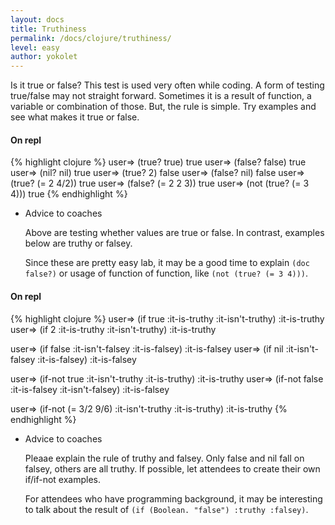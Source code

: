```yaml
---
layout: docs
title: Truthiness
permalink: /docs/clojure/truthiness/
level: easy
author: yokolet
---
```


Is it true or false? This test is used very often while coding.
A form of testing true/false may not straight forward.
Sometimes it is a result of function, a variable or combination of those.
But, the rule is simple. Try examples and see what makes it true or false.


#### On repl

{% highlight clojure %}
user=> (true? true)
true
user=> (false? false)
true
user=> (nil? nil)
true
user=> (true? 2)
false
user=> (false? nil)
false
user=> (true? (= 2 4/2))
true
user=> (false? (= 2 2 3))
true
user=> (not (true? (= 3 4)))
true
{% endhighlight %}


- Advice to coaches

    Above are testing whether values are true or false. In contrast, examples below are truthy or falsey.

    Since these are pretty easy lab, it may be a good time to explain `(doc false?)` or usage of function of function, like `(not (true? (= 3 4)))`.

#### On repl

{% highlight clojure %}
user=> (if true :it-is-truthy :it-isn't-truthy)
:it-is-truthy
user=> (if 2 :it-is-truthy :it-isn't-truthy)
:it-is-truthy

user=> (if false :it-isn't-falsey :it-is-falsey)
:it-is-falsey
user=> (if nil :it-isn't-falsey :it-is-falsey)
:it-is-falsey

user=> (if-not true :it-isn't-truthy :it-is-truthy)
:it-is-truthy
user=> (if-not false :it-is-falsey :it-isn't-falsey)
:it-is-falsey

user=> (if-not (= 3/2 9/6) :it-isn't-truthy :it-is-truthy)
:it-is-truthy
{% endhighlight %}


- Advice to coaches

    Pleaae explain the rule of truthy and falsey. Only false and nil fall on falsey, others are all truthy. If possible, let attendees to create their own if/if-not examples.

    For attendees who have programming background, it may be interesting to talk about the result of `(if (Boolean. "false") :truthy :falsey)`.
